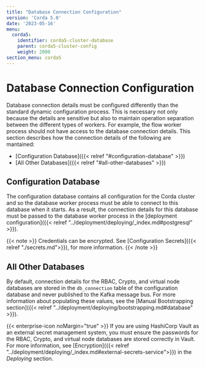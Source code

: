 ```yaml
---
title: "Database Connection Configuration"
version: 'Corda 5.0'
date: '2023-05-16'
menu:
  corda5:
    identifier: corda5-cluster-database
    parent: corda5-cluster-config
    weight: 2000
section_menu: corda5
---
```


# Database Connection Configuration

Database connection details must be configured differently than the standard dynamic configuration process. This is necessary not only because the details are sensitive but also to maintain operation separation between the different types of workers. For example, the flow worker process should not have access to the database connection details. This section describes how the connection details of the following are mantained:
* [Configuration Database]({{< relref "#configuration-database" >}})
* [All Other Databases]({{< relref "#all-other-databases" >}})

## Configuration Database

The configuration database contains all configuration for the Corda cluster and so the database worker process must be able to connect to this database when it starts. As a result, the connection details for this database must be passed to the database worker process in the [deployment configuration]({{< relref "../deployment/deploying/_index.md#postgresql" >}}). 

{{< note >}}
Credentials can be encrypted. See [Configuration Secrets]({{< relref "./secrets.md">}}), for more information.
{{< /note >}}

## All Other Databases

By default, connection details for the RBAC, Crypto, and virtual node databases are stored in the `db_connection` table of the configuration database and never published to the Kafka message bus. For more information about populating these values, see the [Manual Bootstrapping section]({{< relref "../deployment/deploying/bootstrapping.md#database" >}}).

{{< enterprise-icon noMargin="true" >}} If you are using HashiCorp Vault as an external secret management system, you must ensure the passwords for the RBAC, Crypto, and virtual node databases are stored correctly in Vault. For more information, see [Encryption]({{< relref "../deployment/deploying/_index.md#external-secrets-service">}}) in the _Deploying_ section. 
